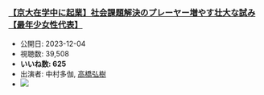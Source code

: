 ### [【京大在学中に起業】社会課題解決のプレーヤー増やす壮大な試み【最年少女性代表】](https://www.youtube.com/watch?v=ZeyIx8lWgzw)
-   公開日: 2023-12-04
-   視聴数: 39,508
-   **いいね数: 625**
-   出演者: 中村多伽, [高橋弘樹](/rehacq_fan/people/高橋弘樹 "wikilink")
- [![](https://img.youtube.com/vi/ZeyIx8lWgzw/hqdefault.jpg)](https://www.youtube.com/watch?v=ZeyIx8lWgzw)
